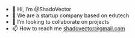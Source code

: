 - 👋 Hi, I’m @ShadoVector
- 👀 We are a startup company based on edutech
- 💞️ I’m looking to collaborate on projects
- 📫 How to reach me shadovector@gmail.com

<!---
ShadoVector/ShadoVector is a ✨ special ✨ repository because its `README.md` (this file) appears on your GitHub profile.
You can click the Preview link to take a look at your changes.
--->
